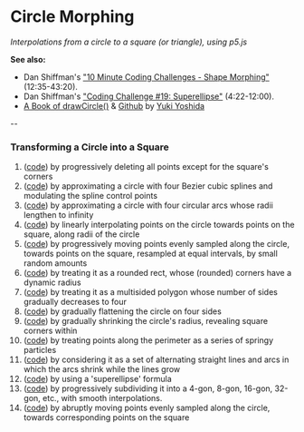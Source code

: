 # Circle Morphing

*Interpolations from a circle to a square (or triangle), using p5.js*

**See also:** 

* Dan Shiffman's ["10 Minute Coding Challenges - Shape Morphing"](https://www.youtube.com/watch?v=Md5LIDW0RyY&t=12m35s) (12:35-43:20). 
* Dan Shiffman's ["Coding Challenge #19: Superellipse"](https://www.youtube.com/watch?v=z86cx2A4_3E&t=4m22s) (4:22-12:00).
* [A Book of drawCircle()](http://sfpcyukiy.tumblr.com/post/104067533568/a-book-of-drawcircle) & [Github](https://github.com/yukiy/drawCircle) by [Yuki Yoshida](http://sfpc.io/people/yuki-yoshida/)


--
### Transforming a Circle into a Square


1. ([code](circle01/sketch.js)) by progressively deleting all points except for the square's corners
2. ([code](circle02/sketch.js)) by approximating a circle with four Bezier cubic splines and modulating the spline control points
3. ([code](circle03/sketch.js)) by approximating a circle with four circular arcs whose radii lengthen to infinity
4. ([code](circle04/sketch.js)) by linearly interpolating points on the circle towards points on the square, along radii of the circle
5. ([code](circle05/sketch.js)) by progressively moving points evenly sampled along the circle, towards points on the square, resampled at equal intervals, by small random amounts
6. ([code](circle06/sketch.js)) by treating it as a rounded rect, whose (rounded) corners have a dynamic radius
7. ([code](circle07/sketch.js)) by treating it as a multisided polygon whose number of sides gradually decreases to four
8. ([code](circle08/sketch.js)) by gradually flattening the circle on four sides
9. ([code](circle09/sketch.js)) by gradually shrinking the circle's radius, revealing square corners within
10. ([code](circle10/sketch.js)) by treating points along the perimeter as a series of springy particles
11. ([code](circle11/sketch.js)) by considering it as a set of alternating straight lines and arcs in which the arcs shrink while the lines grow
12. ([code](circle12/sketch.js)) by using a 'superellipse' formula
13.  ([code](circle13/sketch.js)) by progressively subdividing it into a 4-gon, 8-gon, 16-gon, 32-gon, etc., with smooth interpolations.
14. ([code](circle14/sketch.js)) by abruptly moving points evenly sampled along the circle, towards corresponding points on the square
